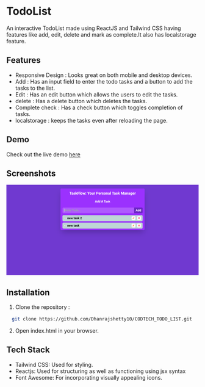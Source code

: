 
# TodoList

An interactive TodoList made using ReactJS and Tailwind CSS having features like add, edit, delete and mark as complete.It also has localstorage feature.

## Features

- Responsive Design : Looks great on both mobile and desktop devices.
- Add : Has an input field to enter the todo tasks and a button to add the tasks to the list.
- Edit : Has an edit button which allows the users to edit the tasks.
- delete : Has a delete button which deletes the tasks.
- Complete check : Has a check button which toggles completion of tasks.
- localstorage : keeps the tasks even after reloading the page. 

## Demo

Check out the live demo [here](https://codtech-todo-list.vercel.app/)

## Screenshots

![Screenshot](todo_app.webp)


## Installation

1. Clone the repository : 

```bash
  git clone https://github.com/Dhanrajshetty10/CODTECH_TODO_LIST.git
```

2. Open index.html in your browser.
## Tech Stack

- Tailwind CSS: Used for styling.
- Reactjs: Used for structuring as well as functioning using jsx syntax
- Font Awesome: For incorporating visually appealing icons.

